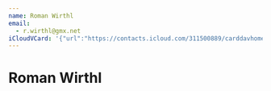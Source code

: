```yaml
---
name: Roman Wirthl
email:
  - r.wirthl@gmx.net
iCloudVCard: '{"url":"https://contacts.icloud.com/311500889/carddavhome/card/MDQzZGNmMDYtMTg2ZC00ODc3LWI2NmYtZDU1ODVlNDU0NmEw.vcf","etag":"\"kmfhbn49\"","data":"BEGIN:VCARD\r\nVERSION:3.0\r\nFN:\r\nN:Wirthl;Roman;;;\r\nUID:043dcf06-186d-4877-b66f-d5585e4546a0\r\nPRODID:-//Apple Inc.//Apple WebDAV Outlook Store 4.8.26//ENX-APPLE-OL-MAPPI\r\n NG-INFO:1\r\nREV:2025-04-03T22:15:04Z\r\nORG:;\r\nEMAIL:r.wirthl@gmx.net\r\nEND:VCARD"}'
---
```

# Roman Wirthl